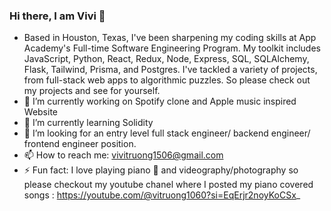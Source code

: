 ### Hi there, I am Vivi 👋

- Based in Houston, Texas, I've been sharpening my coding skills at App Academy's Full-time Software Engineering Program. My toolkit includes JavaScript, Python, React, Redux, Node, Express, SQL, SQLAlchemy, Flask, Tailwind, Prisma, and Postgres. I've tackled a variety of projects, from full-stack web apps to algorithmic puzzles. So please check out my projects and see for yourself.
- 🔭 I’m currently working on Spotify clone and Apple music inspired Website 
- 🌱 I’m currently learning Solidity
- 👯 I’m looking for an entry level full stack engineer/ backend engineer/ frontend engineer position.
- 📫 How to reach me: vivitruong1506@gmail.com
- ⚡ Fun fact: I love playing piano 🎹 and videography/photography so please checkout my youtube chanel where I posted my piano covered songs : https://youtube.com/@vitruong1060?si=EqErjr2noyKoCSx_
  


